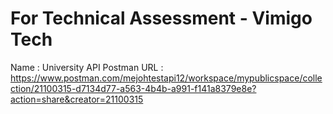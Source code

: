 # For Technical Assessment - Vimigo Tech

Name : University API
Postman URL : https://www.postman.com/mejohtestapi12/workspace/mypublicspace/collection/21100315-d7134d77-a563-4b4b-a991-f141a8379e8e?action=share&creator=21100315
